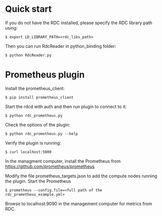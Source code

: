 # Quick start
If you do not have the RDC installed, please specify the RDC library path using:

    $ export LD_LIBRARY_PATH=<rdc_libs_path>

Then you can run RdcReader in python_binding folder:

    $ python RdcReader.py

# Prometheus plugin
Install the prometheus_client:

    $ pip install prometheus_client

Start the rdcd with auth and then run plugin to connect to it:

    $ python rdc_prometheus.py

Check the options of the plugin:

    $ python rdc_prometheus.py --help

Verify the plugin is running:

    $ curl localhost:5000

In the managment computer, install the Prometheus from
https://github.com/prometheus/prometheus

Modify the file prometheus_targets.json to add the compute nodes running the plugin.
Start the Prometheus

    $ prometheus --config.file=<full path of the rdc_prometheus_example.yml>

Browse to localhost:9090 in the management computer for metrics from RDC.

